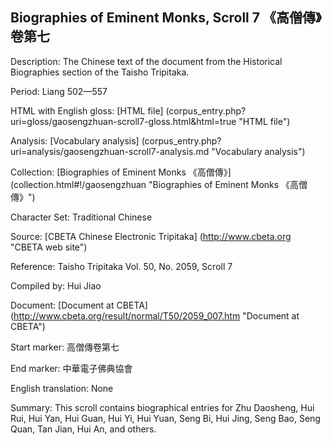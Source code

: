##  Biographies of Eminent Monks, Scroll 7 《高僧傳》卷第七

Description: The Chinese text of the document from the Historical Biographies section of the Taisho Tripitaka.

Period: Liang 502—557

HTML with English gloss: [HTML file] (corpus_entry.php?uri=gloss/gaosengzhuan-scroll7-gloss.html&html=true "HTML file")

Analysis: [Vocabulary analysis] (corpus_entry.php?uri=analysis/gaosengzhuan-scroll7-analysis.md "Vocabulary analysis")

Collection: [Biographies of Eminent Monks 《高僧傳》] (collection.html#!/gaosengzhuan "Biographies of Eminent Monks 《高僧傳》")

Character Set: Traditional Chinese

Source: [CBETA Chinese Electronic Tripitaka] (http://www.cbeta.org "CBETA web site")

Reference: Taisho Tripitaka Vol. 50, No. 2059, Scroll 7

Compiled by: Hui Jiao

Document: [Document at CBETA] (http://www.cbeta.org/result/normal/T50/2059_007.htm "Document at CBETA")

Start marker: 高僧傳卷第七

End marker: 中華電子佛典協會

English	translation: None

Summary: This scroll contains biographical entries for Zhu Daosheng, Hui Rui, Hui Yan, Hui Guan, Hui Yi, Hui Yuan, Seng Bi, Hui Jing, Seng Bao, Seng Quan, Tan Jian, Hui An, and others.
